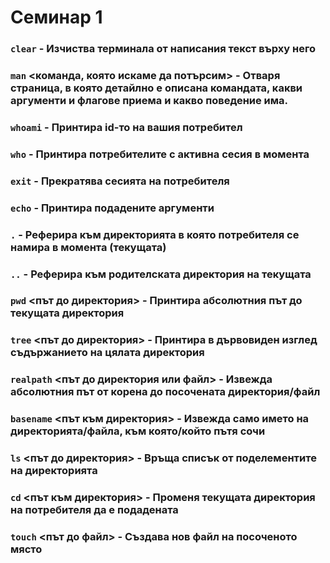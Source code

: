 # Семинар 1

### `clear` - Изчиства терминала от написания текст върху него 

### `man` <команда, която искаме да потърсим> - Отваря страница, в която детайлно е описана командата, какви аргументи и флагове приема и какво поведение има.

### `whoami` - Принтира id-то на вашия потребител

### `who` - Принтира потребителите с активна сесия в момента

### `exit` - Прекратява сесията на потребителя

### `echo` <argument> - Принтира подадените аргументи

### `.` - Реферира към директорията в която потребителя се намира в момента (текущата)

### `..` - Реферира към родителската директория на текущата

### `pwd` <път до директория> - Принтира абсолютния път до текущата директория

### `tree` <път до директория> - Принтира в дървовиден изглед съдържанието на цялата директория

### `realpath` <път до директория или файл> - Извежда абсолютния път от корена до посочената директория/файл

### `basename` <път към директория> - Извежда само името на директорията/файла, към която/който пътя сочи

### `ls` <път до директория> - Връща списък от поделементите на директорията

### `cd` <път към директория> - Променя текущата директория на потребителя да е подадената

### `touch` <път до файл> - Създава нов файл на посоченото място

